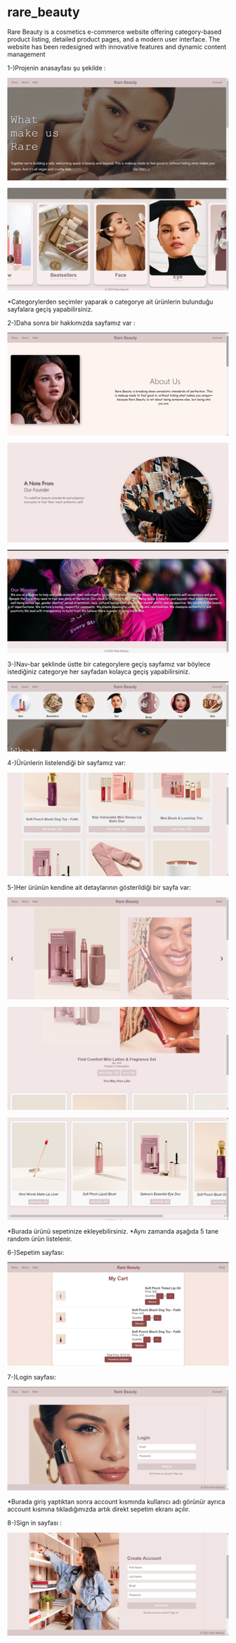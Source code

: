 # rare_beauty
Rare Beauty is a cosmetics e-commerce website offering category-based product listing, detailed product pages, and a modern user interface. The website has been redesigned with innovative features and dynamic content management

1-)Projenin anasayfası şu şekilde :

![Ana Sayfa](Selena/Anasayfa1.png)


![Ana Sayfa](Selena/Anasayfa2.png)


*Categorylerden seçimler yaparak o categorye ait ürünlerin bulunduğu sayfalara geçiş yapabilirsiniz.

2-)Daha sonra bir hakkımızda sayfamız var :

![Hakkimizda](Selena/About1.png)


![Hakkimizda](Selena/About2.png)


![Hakkimizda](Selena/About3.png)

3-)Nav-bar şeklinde üstte bir categorylere geçiş sayfamız var böylece istediğiniz categorye her sayfadan kolayca geçiş yapabilirsiniz.

![Navbar](Selena/Nav-bar.png)

4-)Ürünlerin listelendiği bir sayfamız var:

![Listeleme](Selena/Listeleme.png)

5-)Her ürünün kendine ait detaylarının gösterildiği bir sayfa var:

![Detay](Selena/Detay1.png)


![Detay](Selena/Detay2.png)


![Detay](Selena/Detay3.png)

*Burada ürünü sepetinize ekleyebilirsiniz.
*Aynı zamanda aşağıda 5 tane random ürün listelenir.

6-)Sepetim sayfası:

![Sepetim](Selena/Sepetim.png)

7-)Login sayfası: 

![Login Sayfası](Selena/Login.png)

*Burada giriş yaptıktan sonra account kısmında kullanıcı adı görünür ayrıca account kısmına tıkladığımızda artık direkt sepetim ekranı açılır.


8-)Sign in sayfası :

![Signin](Selena/Signin.png)
